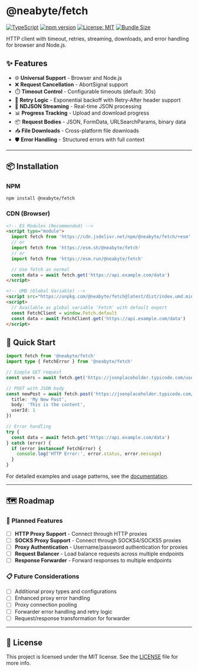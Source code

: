 # @neabyte/fetch

[![TypeScript](https://img.shields.io/badge/TypeScript-007ACC?logo=typescript&logoColor=white)](https://www.typescriptlang.org/)
[![npm version](https://img.shields.io/npm/v/@neabyte/fetch.svg?color=red)](https://www.npmjs.com/package/@neabyte/fetch)
[![License: MIT](https://img.shields.io/badge/License-MIT-yellow.svg)](https://github.com/NeaByteLab/Fetch/blob/main/LICENSE)
[![Bundle Size](https://badgen.net/bundlephobia/minzip/@neabyte/fetch)](https://bundlephobia.com/result?p=@neabyte/fetch)

HTTP client with timeout, retries, streaming, downloads, and error handling for browser and Node.js.

## ✨ Features

- 🌐 **Universal Support** - Browser and Node.js
- ❌ **Request Cancellation** - AbortSignal support
- ⏱️ **Timeout Control** - Configurable timeouts (default: 30s)
- 🔄 **Retry Logic** - Exponential backoff with Retry-After header support
- 📡 **NDJSON Streaming** - Real-time JSON processing
- 📊 **Progress Tracking** - Upload and download progress
- 📦 **Request Bodies** - JSON, FormData, URLSearchParams, binary data
- 📥 **File Downloads** - Cross-platform file downloads
- 🛡️ **Error Handling** - Structured errors with full context

---

## 📦 Installation

### NPM
```bash
npm install @neabyte/fetch
```

### CDN (Browser)
```html
<!-- ES Modules (Recommended) -->
<script type="module">
  import fetch from 'https://cdn.jsdelivr.net/npm/@neabyte/fetch/+esm'
  // or
  import fetch from 'https://esm.sh/@neabyte/fetch'
  // or
  import fetch from 'https://esm.run/@neabyte/fetch'

  // Use fetch as normal
  const data = await fetch.get('https://api.example.com/data')
</script>

<!-- UMD (Global Variable) -->
<script src="https://unpkg.com/@neabyte/fetch@latest/dist/index.umd.min.js"></script>
<script>
  // Available as global variable 'Fetch' with default export
  const FetchClient = window.Fetch.default
  const data = await FetchClient.get('https://api.example.com/data')
</script>
```

## 📖 Quick Start

```typescript
import fetch from '@neabyte/fetch'
import type { FetchError } from '@neabyte/fetch'

// Simple GET request
const users = await fetch.get('https://jsonplaceholder.typicode.com/users')

// POST with JSON body
const newPost = await fetch.post('https://jsonplaceholder.typicode.com/posts', {
  title: 'My New Post',
  body: 'This is the content',
  userId: 1
})

// Error handling
try {
  const data = await fetch.get('https://api.example.com/data')
} catch (error) {
  if (error instanceof FetchError) {
    console.log('HTTP Error:', error.status, error.message)
  }
}
```

For detailed examples and usage patterns, see the [documentation](./docs/README.md).

---

## 🗺️ Roadmap

### 🔮 **Planned Features**
- [ ] **HTTP Proxy Support** - Connect through HTTP proxies
- [ ] **SOCKS Proxy Support** - Connect through SOCKS4/SOCKS5 proxies
- [ ] **Proxy Authentication** - Username/password authentication for proxies
- [ ] **Request Balancer** - Load balance requests across multiple endpoints
- [ ] **Response Forwarder** - Forward responses to multiple endpoints

### 📋 **Future Considerations**
- [ ] Additional proxy types and configurations
- [ ] Enhanced proxy error handling
- [ ] Proxy connection pooling
- [ ] Forwarder error handling and retry logic
- [ ] Request/response transformation for forwarder

---

## 📄 License

This project is licensed under the MIT license. See the [LICENSE](LICENSE) file for more info.

